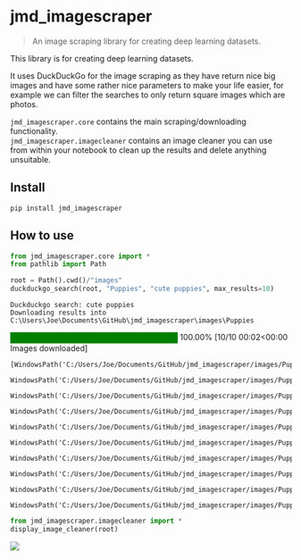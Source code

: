 # jmd_imagescraper
> An image scraping library for creating deep learning datasets.


This library is for creating deep learning datasets. 

It uses DuckDuckGo for the image scraping as they have return nice big images and have some rather nice parameters to make your life easier, for example we can filter the searches to only return square images which are photos.

`jmd_imagescraper.core` contains the main scraping/downloading functionality. \
`jmd_imagescraper.imagecleaner` contains an image cleaner you can use from within your notebook to clean up the results and delete anything unsuitable.

## Install

`pip install jmd_imagescraper`

## How to use

```python
from jmd_imagescraper.core import *
from pathlib import Path

root = Path().cwd()/"images"
duckduckgo_search(root, "Puppies", "cute puppies", max_results=10)
```

    Duckduckgo search: cute puppies
    Downloading results into C:\Users\Joe\Documents\GitHub\jmd_imagescraper\images\Puppies
    



<div>
    <style>
        /* Turns off some styling */
        progress {
            /* gets rid of default border in Firefox and Opera. */
            border: none;
            /* Needs to be in here for Safari polyfill so background images work as expected. */
            background-size: auto;
        }
        .progress-bar-interrupted, .progress-bar-interrupted::-webkit-progress-bar {
            background: #F44336;
        }
    </style>
  <progress value='10' class='' max='10' style='width:300px; height:20px; vertical-align: middle;'></progress>
  100.00% [10/10 00:02<00:00 Images downloaded]
</div>






    [WindowsPath('C:/Users/Joe/Documents/GitHub/jmd_imagescraper/images/Puppies/001.jpg'),
     WindowsPath('C:/Users/Joe/Documents/GitHub/jmd_imagescraper/images/Puppies/002.jpg'),
     WindowsPath('C:/Users/Joe/Documents/GitHub/jmd_imagescraper/images/Puppies/003.jpg'),
     WindowsPath('C:/Users/Joe/Documents/GitHub/jmd_imagescraper/images/Puppies/004.jpg'),
     WindowsPath('C:/Users/Joe/Documents/GitHub/jmd_imagescraper/images/Puppies/005.jpg'),
     WindowsPath('C:/Users/Joe/Documents/GitHub/jmd_imagescraper/images/Puppies/006.jpg'),
     WindowsPath('C:/Users/Joe/Documents/GitHub/jmd_imagescraper/images/Puppies/007.jpg'),
     WindowsPath('C:/Users/Joe/Documents/GitHub/jmd_imagescraper/images/Puppies/008.jpg'),
     WindowsPath('C:/Users/Joe/Documents/GitHub/jmd_imagescraper/images/Puppies/009.jpg'),
     WindowsPath('C:/Users/Joe/Documents/GitHub/jmd_imagescraper/images/Puppies/010.jpg')]



```python
from jmd_imagescraper.imagecleaner import *
display_image_cleaner(root)
```

![](image_cleaner.jpg)
